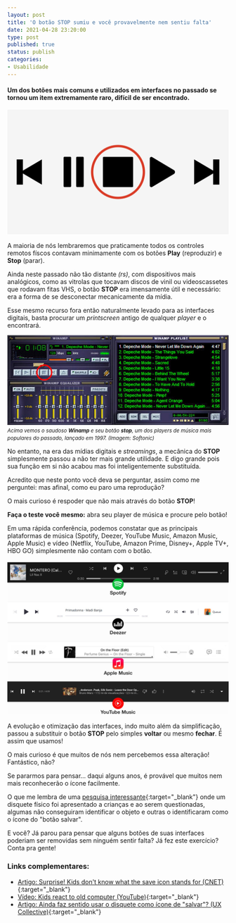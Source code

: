 ```yaml
---
layout: post
title: 'O botão STOP sumiu e você provavelmente nem sentiu falta'
date: 2021-04-28 23:20:00
type: post
published: true
status: publish
categories:
- Usabilidade
---
```


#### Um dos botões mais comuns e utilizados em interfaces no passado se tornou um item extremamente raro, difícil de ser encontrado.

![Conjunto de 5 ícones comumente utilizados em players de música e vídeo: voltar, pausar, stop, play e avançar.](/assets/imgs/botao-stop/botoes-players.jpg)

A maioria de nós lembraremos que praticamente todos os controles remotos físcos contavam minimamente com os botões **Play** (reproduzir) e **Stop** (parar).

Ainda neste passado não tão distante *(rs)*, com dispositivos mais analógicos, como as vitrolas que tocavam discos de vinil ou videoscassetes que rodavam fitas VHS, o botão **STOP** era imensamente útil e necessário: era a forma de se desconectar mecanicamente da mídia.

Esse mesmo recurso fora então naturalmente levado para as interfaces digitais, basta procurar um *printscreen* antigo de qualquer *player* e o encontrará.

![Conjunto de 5 ícones comumente utilizados em players de música e vídeo: voltar, pausar, stop, play e avançar.](/assets/imgs/botao-stop/screenshot-player-winamp.jpg)
*<small>Acima vemos o saudoso **Winamp** e seu botão **stop**, um dos players de música mais populares do passado, lançado em 1997. (Imagem: Softonic)</small>*

No entanto, na era das mídias digitais e *streamings*, a mecânica do **STOP** simplesmente passou a não ter mais grande utilidade. E digo grande pois sua função em si não acabou mas foi inteligentemente substituída.

Acredito que neste ponto você deva se perguntar, assim como me perguntei: mas afinal, como eu paro uma reprodução?

O mais curioso é respoder que não mais através do botão **STOP**!

**Faça o teste você mesmo:** abra seu player de música e procure pelo botão!

Em uma rápida conferência, podemos constatar que as principais plataformas de música (Spotify, Deezer, YouTube Music, Amazon Music, Apple Music) e vídeo (Netflix, YouTube, Amazon Prime, Disney+, Apple TV+, HBO GO) simplesmente não contam com o botão.

![Conjunto de 5 ícones comumente utilizados em players de música e vídeo: voltar, pausar, stop, play e avançar.](/assets/imgs/botao-stop/interfaces-players.jpg)

A evolução e otimização das interfaces, indo muito além da simplificação, passou a substituir o botão **STOP** pelo simples **voltar** ou mesmo **fechar**. É assim que usamos!

O mais curioso é que muitos de nós nem percebemos essa alteração! Fantástico, não?

Se pararmos para pensar... daqui alguns anos, é provável que muitos nem mais reconhecerão o ícone facilmente.

O que me lembra de uma [pesquisa interessante](https://www.cnet.com/news/surprise-kids-dont-know-what-the-save-icon-stands-for/){:target="_blank"} onde um disquete físico foi apresentado a crianças e ao serem questionadas, algumas não conseguiram identificar o objeto e outras o identificaram como o ícone do "botão salvar".

E você? Já parou para pensar que alguns botões de suas interfaces poderiam ser removidas sem ninguém sentir falta? Já fez este exercício? Conta pra gente!

### Links complementares:

* [Artigo: Surprise! Kids don't know what the save icon stands for (CNET)](https://www.cnet.com/news/surprise-kids-dont-know-what-the-save-icon-stands-for/){:target="_blank"}
* [Vídeo: Kids react to old computer (YouTube)](https://www.youtube.com/watch?v=PF7EpEnglgk){:target="_blank"}
* [Artigo: Ainda faz sentido usar o disquete como ícone de "salvar"? (UX Collective)](https://brasil.uxdesign.cc/ainda-faz-sentido-usar-o-disquete-como-%C3%ADcone-de-salvar-3bd2a735025e){:target="_blank"}